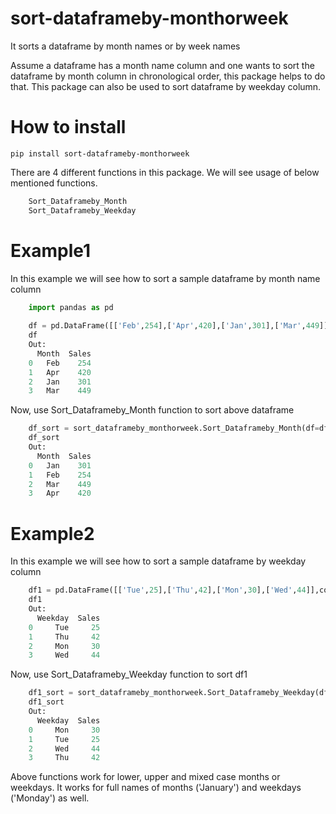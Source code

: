 # sort-dataframeby-monthorweek
It sorts a dataframe by month names or by week names

Assume a dataframe has a month name column and one wants to sort the dataframe by month column in chronological order, this package helps to do that. This package can also be used to sort dataframe by weekday column.

# How to install
    pip install sort-dataframeby-monthorweek
    
There are 4 different functions in this package. We will see usage of below mentioned functions.

```python
    Sort_Dataframeby_Month
    Sort_Dataframeby_Weekday
```

# Example1
In this example we will see how to sort a sample dataframe by month name column
``` python
    import pandas as pd
    
    df = pd.DataFrame([['Feb',254],['Apr',420],['Jan',301],['Mar',449]],columns=['Month','Sales'])
    df
    Out: 
      Month  Sales
    0   Feb    254
    1   Apr    420
    2   Jan    301
    3   Mar    449
```
Now, use Sort_Dataframeby_Month function to sort above dataframe
``` python
    df_sort = sort_dataframeby_monthorweek.Sort_Dataframeby_Month(df=df,monthcolumnname='Month')
    df_sort
    Out:
      Month  Sales
    0   Jan    301
    1   Feb    254
    2   Mar    449
    3   Apr    420
```

# Example2
In this example we will see how to sort a sample dataframe by weekday column

``` python
    df1 = pd.DataFrame([['Tue',25],['Thu',42],['Mon',30],['Wed',44]],columns=['Weekday','Sales'])
    df1
    Out: 
      Weekday  Sales
    0     Tue     25
    1     Thu     42
    2     Mon     30
    3     Wed     44
```
Now, use Sort_Dataframeby_Weekday function to sort df1

``` python
    df1_sort = sort_dataframeby_monthorweek.Sort_Dataframeby_Weekday(df=df1,Weekdaycolumnname='Weekday')
    df1_sort
    Out: 
      Weekday  Sales
    0     Mon     30
    1     Tue     25
    2     Wed     44
    3     Thu     42
```
Above functions work for lower, upper and mixed case months or weekdays. It works for full names of months ('January') and weekdays ('Monday') as well.
